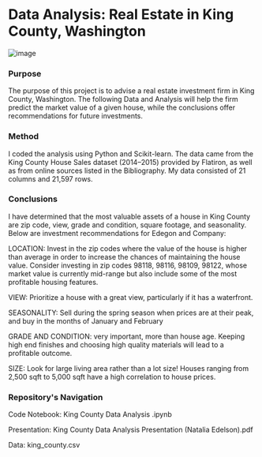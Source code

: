 # Data Analysis: Real Estate in King County, Washington

![image](https://user-images.githubusercontent.com/44559346/191543006-8b0a9ec2-f677-47f4-9acf-8bfd5004d9af.png)

### Purpose

The purpose of this project is to advise a real estate investment firm in King County, Washington. The following Data and Analysis will help the firm predict the market value of a given house, while the conclusions offer recommendations for future investments.

### Method 

I coded the analysis using Python and Scikit-learn. The data came from the King County House Sales dataset (2014–2015) provided by Flatiron, as well as from online sources listed in the Bibliography.
My data consisted of 21 columns and 21,597 rows. 

### Conclusions

I have determined that the most valuable assets of a house in King County are zip code, view, grade and condition, square footage, and seasonality. Below are investment recommendations for Edegon and Company:

LOCATION: Invest in the zip codes where the value of the house is higher than average in order to increase the chances of maintaining the house value. Consider investing in zip codes 98118, 98116, 98109, 98122, whose market value is currently mid-range but also include some of the most profitable housing features.

VIEW: Prioritize a house with a great view, particularly if it has a waterfront.

SEASONALITY: Sell during the spring season when prices are at their peak, and buy in the months of January and February

GRADE AND CONDITION: very important, more than house age. Keeping high end finishes and choosing high quality materials will lead to a profitable outcome.

SIZE: Look for large living area rather than a lot size! Houses ranging from 2,500 sqft to 5,000 sqft have a high correlation to house prices.

### Repository's Navigation  

Code Notebook: King County Data Analysis .ipynb

Presentation: King County Data Analysis Presentation (Natalia Edelson).pdf

Data: king_county.csv
